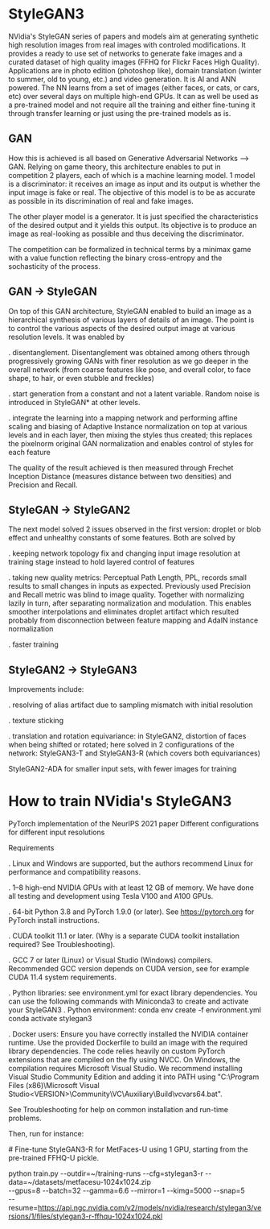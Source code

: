 # StyleGAN3
NVidia's StyleGAN series of papers and models aim at generating synthetic high resolution images from real images with controled modifications.
It provides a ready to use set of networks to generate fake images and a curated dataset of high quality images (FFHQ for Flickr Faces High Quality).
Applications are in photo edition (photoshop like), domain translation (winter to summer, old to young, etc.) and video generation.
It is AI and ANN powered. The NN learns from a set of images (either faces, or cats, or cars, etc) over several days on multiple high-end GPUs. 
It can as well be used as a pre-trained model and not require all the training and either fine-tuning it through transfer learning or just using the pre-trained models as is.


GAN
---
How this is achieved is all based on Generative Adversarial Networks --> GAN. Relying on game theory, this architecture enables to put in competition 2 players, each of which is a machine learning model. 1 model is a discriminator: it receives an image as input and its output is whether the input image is fake or real. The objective of this model is to be as accurate as possible in its discrimination of real and fake images.

The other player model is a generator. It is just specified the characteristics of the desired output and it yields this output. Its objective is to produce an image as real-looking as possible and thus deceiving the discriminator.

The competition can be formalized in technical terms by a minimax game with a value function reflecting the binary cross-entropy and the sochasticity of the process.


GAN -> StyleGAN
---------------
On top of this GAN architecture, StyleGAN enabled to build an image as a hierarchical synthesis of various layers of details of an image. The point is to control the various aspects of the desired output image at various resolution levels. It was enabled by 

. disentanglement. Disentanglement was obtained among others through progressively growing GANs with finer resolution as we go deeper in the overall network (from coarse features like pose, and overall color, to face shape, to hair, or even stubble and freckles) 

. start generation from a constant and not a latent variable. Random noise is introduced in StyleGAN* at other levels. 

. integrate the learning into a mapping network and performing affine scaling and biasing of Adaptive Instance normalization on top at various levels and in each layer, then mixing the styles thus created; this replaces the pixelnorm original GAN normalization and enables control of styles for each feature

The quality of the result achieved is then measured through Frechet Inception Distance (measures distance between two densities) and Precision and Recall. 


StyleGAN -> StyleGAN2
---------------------
The next model solved 2 issues observed in the first version: droplet or blob effect and unhealthy constants of some features. Both are solved by

. keeping network topology fix and changing input image resolution at training stage instead to hold layered control of features

. taking new quality metrics: Perceptual Path Length, PPL, records small results to small changes in inputs as expected. Previously used Precision and Recall metric was blind to image quality. Together with normalizing lazily in turn, after separating normalization and modulation. This enables smoother interpolations and eliminates droplet artifact which resulted probably from disconnection between feature mapping and AdaIN instance normalization

. faster training


StyleGAN2 -> StyleGAN3
----------------------
Improvements include:

. resolving of alias artifact due to sampling mismatch with initial resolution

. texture sticking

. translation and rotation equivariance: in StyleGAN2, distortion of faces when being shifted or rotated; here solved in 2 configurations of the network: StyleGAN3-T and StyleGAN3-R (which covers both equivariances)


StyleGAN2-ADA for smaller input sets, with fewer images for training


# How to train NVidia's StyleGAN3 
PyTorch implementation of the NeurIPS 2021 paper
Different configurations for different input resolutions

Requirements

. Linux and Windows are supported, but the authors recommend Linux for performance and compatibility reasons.

. 1–8 high-end NVIDIA GPUs with at least 12 GB of memory. We have done all testing and development using Tesla V100 and A100 GPUs.

. 64-bit Python 3.8 and PyTorch 1.9.0 (or later). See https://pytorch.org for PyTorch install instructions.

. CUDA toolkit 11.1 or later. (Why is a separate CUDA toolkit installation required? See Troubleshooting).

. GCC 7 or later (Linux) or Visual Studio (Windows) compilers. Recommended GCC version depends on CUDA version, see for example CUDA 11.4 system requirements.

. Python libraries: see environment.yml for exact library dependencies. You can use the following commands with Miniconda3 to create and activate your StyleGAN3 
. Python environment:
conda env create -f environment.yml
conda activate stylegan3

. Docker users:
Ensure you have correctly installed the NVIDIA container runtime.
Use the provided Dockerfile to build an image with the required library dependencies.
The code relies heavily on custom PyTorch extensions that are compiled on the fly using NVCC. On Windows, the compilation requires Microsoft Visual Studio. We recommend installing Visual Studio Community Edition and adding it into PATH using "C:\Program Files (x86)\Microsoft Visual Studio\<VERSION>\Community\VC\Auxiliary\Build\vcvars64.bat".

See Troubleshooting for help on common installation and run-time problems.


Then, run for instance:

\# Fine-tune StyleGAN3-R for MetFaces-U using 1 GPU, starting from the pre-trained FFHQ-U pickle.

python train.py --outdir=\~/training-runs --cfg=stylegan3-r --data=\~/datasets/metfacesu-1024x1024.zip \
    --gpus=8 --batch=32 --gamma=6.6 --mirror=1 --kimg=5000 --snap=5 \
    --resume=https://api.ngc.nvidia.com/v2/models/nvidia/research/stylegan3/versions/1/files/stylegan3-r-ffhqu-1024x1024.pkl


<!-- # How to fine-train StyleGAN3? Transfer Learning -->


<!-- # How to run StyleGAN3 to generate synthetic images -->

